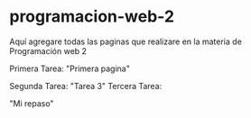 # programacion-web-2
Aquí agregare todas las paginas que realizare en la materia de Programación web 2

Primera Tarea:
"Primera pagina"

Segunda Tarea:
"Tarea 3"
Tercera Tarea: 

"Mi repaso"
